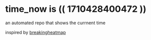 # time_now is (( 1710428400472 ))

an automated repo that shows the currnent time

inspired by [breakingheatmap](https://github.com/breakingheatmap/breakingheatmap)